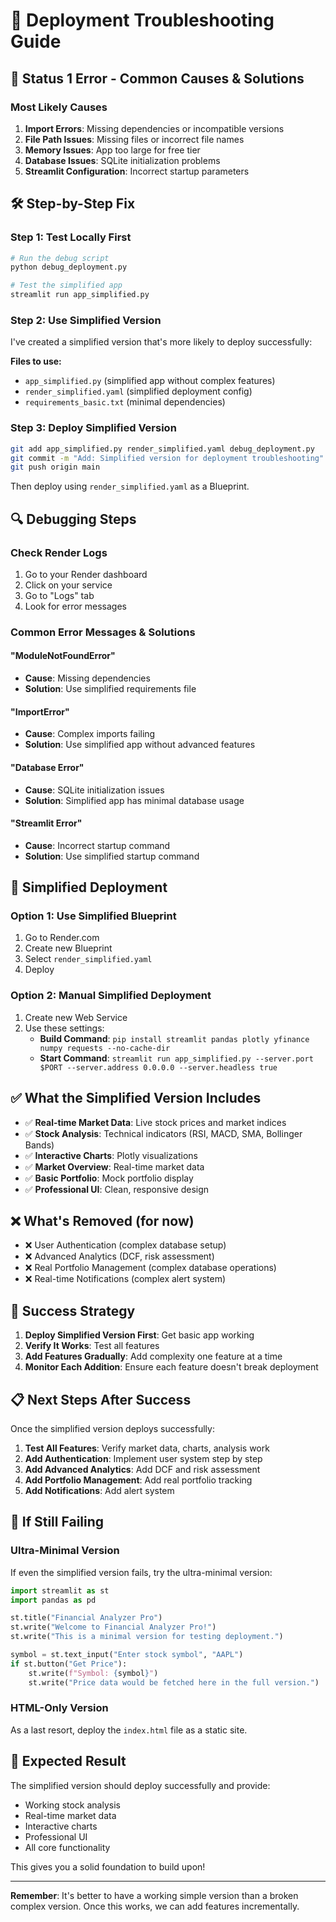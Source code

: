 # 🔧 Deployment Troubleshooting Guide

## 🚨 **Status 1 Error - Common Causes & Solutions**

### **Most Likely Causes**

1. **Import Errors**: Missing dependencies or incompatible versions
2. **File Path Issues**: Missing files or incorrect file names
3. **Memory Issues**: App too large for free tier
4. **Database Issues**: SQLite initialization problems
5. **Streamlit Configuration**: Incorrect startup parameters

## 🛠️ **Step-by-Step Fix**

### **Step 1: Test Locally First**
```bash
# Run the debug script
python debug_deployment.py

# Test the simplified app
streamlit run app_simplified.py
```

### **Step 2: Use Simplified Version**
I've created a simplified version that's more likely to deploy successfully:

**Files to use:**
- `app_simplified.py` (simplified app without complex features)
- `render_simplified.yaml` (simplified deployment config)
- `requirements_basic.txt` (minimal dependencies)

### **Step 3: Deploy Simplified Version**
```bash
git add app_simplified.py render_simplified.yaml debug_deployment.py
git commit -m "Add: Simplified version for deployment troubleshooting"
git push origin main
```

Then deploy using `render_simplified.yaml` as a Blueprint.

## 🔍 **Debugging Steps**

### **Check Render Logs**
1. Go to your Render dashboard
2. Click on your service
3. Go to "Logs" tab
4. Look for error messages

### **Common Error Messages & Solutions**

#### **"ModuleNotFoundError"**
- **Cause**: Missing dependencies
- **Solution**: Use simplified requirements file

#### **"ImportError"**
- **Cause**: Complex imports failing
- **Solution**: Use simplified app without advanced features

#### **"Database Error"**
- **Cause**: SQLite initialization issues
- **Solution**: Simplified app has minimal database usage

#### **"Streamlit Error"**
- **Cause**: Incorrect startup command
- **Solution**: Use simplified startup command

## 🚀 **Simplified Deployment**

### **Option 1: Use Simplified Blueprint**
1. Go to Render.com
2. Create new Blueprint
3. Select `render_simplified.yaml`
4. Deploy

### **Option 2: Manual Simplified Deployment**
1. Create new Web Service
2. Use these settings:
   - **Build Command**: `pip install streamlit pandas plotly yfinance numpy requests --no-cache-dir`
   - **Start Command**: `streamlit run app_simplified.py --server.port $PORT --server.address 0.0.0.0 --server.headless true`

## ✅ **What the Simplified Version Includes**

- ✅ **Real-time Market Data**: Live stock prices and market indices
- ✅ **Stock Analysis**: Technical indicators (RSI, MACD, SMA, Bollinger Bands)
- ✅ **Interactive Charts**: Plotly visualizations
- ✅ **Market Overview**: Real-time market data
- ✅ **Basic Portfolio**: Mock portfolio display
- ✅ **Professional UI**: Clean, responsive design

## ❌ **What's Removed (for now)**

- ❌ User Authentication (complex database setup)
- ❌ Advanced Analytics (DCF, risk assessment)
- ❌ Real Portfolio Management (complex database operations)
- ❌ Real-time Notifications (complex alert system)

## 🎯 **Success Strategy**

1. **Deploy Simplified Version First**: Get basic app working
2. **Verify It Works**: Test all features
3. **Add Features Gradually**: Add complexity one feature at a time
4. **Monitor Each Addition**: Ensure each feature doesn't break deployment

## 📋 **Next Steps After Success**

Once the simplified version deploys successfully:

1. **Test All Features**: Verify market data, charts, analysis work
2. **Add Authentication**: Implement user system step by step
3. **Add Advanced Analytics**: Add DCF and risk assessment
4. **Add Portfolio Management**: Add real portfolio tracking
5. **Add Notifications**: Add alert system

## 🔧 **If Still Failing**

### **Ultra-Minimal Version**
If even the simplified version fails, try the ultra-minimal version:

```python
import streamlit as st
import pandas as pd

st.title("Financial Analyzer Pro")
st.write("Welcome to Financial Analyzer Pro!")
st.write("This is a minimal version for testing deployment.")

symbol = st.text_input("Enter stock symbol", "AAPL")
if st.button("Get Price"):
    st.write(f"Symbol: {symbol}")
    st.write("Price data would be fetched here in the full version.")
```

### **HTML-Only Version**
As a last resort, deploy the `index.html` file as a static site.

## 🎉 **Expected Result**

The simplified version should deploy successfully and provide:
- Working stock analysis
- Real-time market data
- Interactive charts
- Professional UI
- All core functionality

This gives you a solid foundation to build upon!

---

**Remember**: It's better to have a working simple version than a broken complex version. Once this works, we can add features incrementally.





